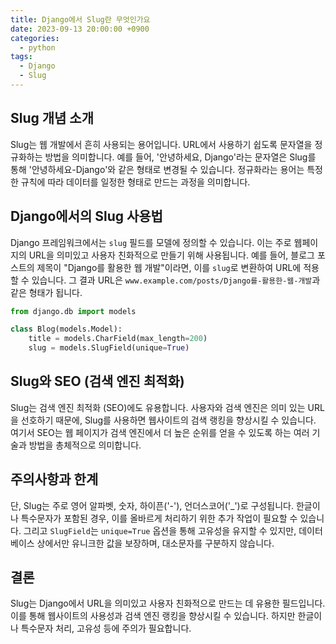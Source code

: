 ```yaml
---
title: Django에서 Slug란 무엇인가요
date: 2023-09-13 20:00:00 +0900
categories:
  - python
tags:
  - Django
  - Slug
---
```

## Slug 개념 소개

Slug는 웹 개발에서 흔히 사용되는 용어입니다. URL에서 사용하기 쉽도록 문자열을 정규화하는 방법을 의미합니다. 예를 들어, '안녕하세요, Django'라는 문자열은 Slug를 통해 '안녕하세요-Django'와 같은 형태로 변경될 수 있습니다. 정규화라는 용어는 특정한 규칙에 따라 데이터를 일정한 형태로 만드는 과정을 의미합니다.

## Django에서의 Slug 사용법

Django 프레임워크에서는 `slug` 필드를 모델에 정의할 수 있습니다. 이는 주로 웹페이지의 URL을 의미있고 사용자 친화적으로 만들기 위해 사용됩니다. 예를 들어, 블로그 포스트의 제목이 "Django를 활용한 웹 개발"이라면, 이를 `slug`로 변환하여 URL에 적용할 수 있습니다. 그 결과 URL은 `www.example.com/posts/Django를-활용한-웹-개발`과 같은 형태가 됩니다.

```python
from django.db import models

class Blog(models.Model):
    title = models.CharField(max_length=200)
    slug = models.SlugField(unique=True)
```

## Slug와 SEO (검색 엔진 최적화)

Slug는 검색 엔진 최적화 (SEO)에도 유용합니다. 사용자와 검색 엔진은 의미 있는 URL을 선호하기 때문에, Slug를 사용하면 웹사이트의 검색 랭킹을 향상시킬 수 있습니다. 여기서 SEO는 웹 페이지가 검색 엔진에서 더 높은 순위를 얻을 수 있도록 하는 여러 기술과 방법을 총체적으로 의미합니다.

## 주의사항과 한계

단, Slug는 주로 영어 알파벳, 숫자, 하이픈('-'), 언더스코어('_')로 구성됩니다. 한글이나 특수문자가 포함된 경우, 이를 올바르게 처리하기 위한 추가 작업이 필요할 수 있습니다. 그리고 `SlugField`는 `unique=True` 옵션을 통해 고유성을 유지할 수 있지만, 데이터베이스 상에서만 유니크한 값을 보장하며, 대소문자를 구분하지 않습니다.

## 결론

Slug는 Django에서 URL을 의미있고 사용자 친화적으로 만드는 데 유용한 필드입니다. 이를 통해 웹사이트의 사용성과 검색 엔진 랭킹을 향상시킬 수 있습니다. 하지만 한글이나 특수문자 처리, 고유성 등에 주의가 필요합니다.